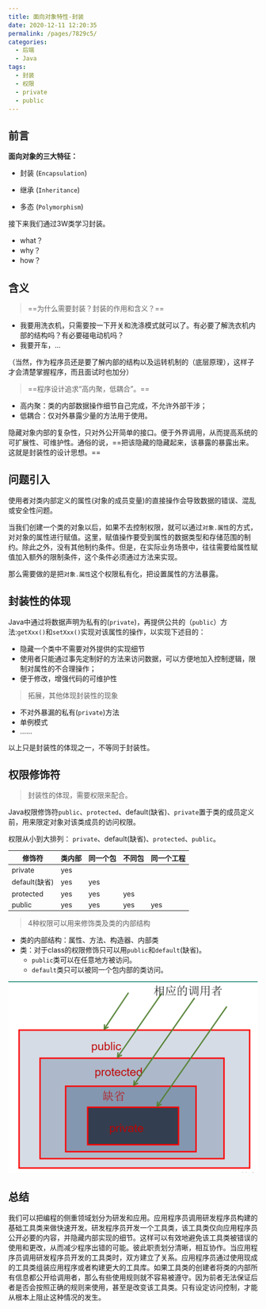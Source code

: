 ```yaml
---
title: 面向对象特性-封装
date: 2020-12-11 12:20:35
permalink: /pages/7829c5/
categories:
  - 后端
  - Java
tags:
  - 封装
  - 权限
  - private
  - public 
---
```



## 前言

**面向对象的三大特征：**

- 封装 (`Encapsulation`)

- 继承 (`Inheritance`)

- 多态 (`Polymorphism`)

接下来我们通过3W类学习封装。

- what？
- why？
- how？

## 含义

> ==为什么需要封装？封装的作用和含义？==

- 我要用洗衣机，只需要按一下开关和洗涤模式就可以了。有必要了解洗衣机内部的结构吗？有必要碰电动机吗？
- 我要开车，...

（当然，作为程序员还是要了解内部的结构以及运转机制的（底层原理），这样子才会清楚掌握程序，而且面试时也加分）

> ==程序设计追求“高内聚，低耦合”。==

- 高内聚：类的内部数据操作细节自己完成，不允许外部干涉；
- 低耦合：仅对外暴露少量的方法用于使用。

隐藏对象内部的复杂性，只对外公开简单的接口。便于外界调用，从而提高系统的可扩展性、可维护性。通俗的说，==把该隐藏的隐藏起来，该暴露的暴露出来。这就是封装性的设计思想。==



## 问题引入

使用者对类内部定义的属性(对象的成员变量)的直接操作会导致数据的错误、混乱或安全性问题。

当我们创建一个类的对象以后，如果不去控制权限，就可以通过`对象.属性`的方式，对对象的属性进行赋值。这里，赋值操作要受到属性的数据类型和存储范围的制约。除此之外，没有其他制约条件。但是，在实际业务场景中，往往需要给属性赋值加入额外的限制条件，这个条件必须通过方法来实现。

那么需要做的是把`对象.属性`这个权限私有化，把设置属性的方法暴露。



## 封装性的体现

Java中通过将数据声明为私有的(`private`)，再提供公共的（`public`）方法:`getXxx()`和`setXxx()`实现对该属性的操作，以实现下述目的：

- 隐藏一个类中不需要对外提供的实现细节
- 使用者只能通过事先定制好的方法来访问数据，可以方便地加入控制逻辑，限制对属性的不合理操作；
- 便于修改，增强代码的可维护性



> 拓展，其他体现封装性的现象

- 不对外暴漏的私有(`private`)方法
- 单例模式
- ……



以上只是封装性的体现之一，不等同于封装性。



## 权限修饰符

> 封装性的体现，需要权限来配合。

Java权限修饰符`public`、`protected`、default(缺省)、`private`置于类的成员定义前，用来限定对象对该类成员的访问权限。

权限从小到大排列： `private`、default(缺省)、`protected`、`public`。

| 修饰符        | 类内部 | 同一个包 | 不同包 | 同一个工程 |
| ------------- | ------ | -------- | ------ | ---------- |
| private       | yes    |          |        |            |
| default(缺省) | yes    | yes      |        |            |
| protected     | yes    | yes      | yes    |            |
| public        | yes    | yes      | yes    | yes        |

> 4种权限可以用来修饰类及类的内部结构

- 类的内部结构：属性、方法、构造器、内部类
- 类：对于class的权限修饰只可以用`public`和`default`(缺省)。
  - `public`类可以在任意地方被访问。
  - `default`类只可以被同一个包内部的类访问。

![image-20201211101234459](https://raw.githubusercontent.com/SaulJWu/images/main/20201211101241.png)



## 总结

我们可以把编程的侧重领域划分为研发和应用。应用程序员调用研发程序员构建的基础工具类来做快速开发。研发程序员开发一个工具类，该工具类仅向应用程序员公开必要的内容，并隐藏内部实现的细节。这样可以有效地避免该工具类被错误的使用和更改，从而减少程序出错的可能。彼此职责划分清晰，相互协作。当应用程序员调用研发程序员开发的工具类时，双方建立了关系。应用程序员通过使用现成的工具类组装应用程序或者构建更大的工具库。如果工具类的创建者将类的内部所有信息都公开给调用者，那么有些使用规则就不容易被遵守。因为前者无法保证后者是否会按照正确的规则来使用，甚至是改变该工具类。只有设定访问控制，才能从根本上阻止这种情况的发生。